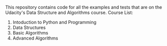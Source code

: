 This repository contains code for all the examples and tests that are on the Udacity's Data Structure and Algorithms course.
Course List:
1. Intoduction to Python and Programming
2. Data Structures
3. Basic Algorithms
4. Advanced Algorithms
